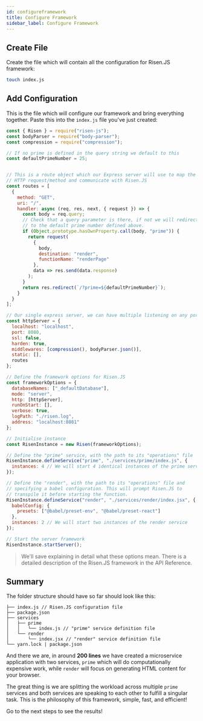 ```yaml
---
id: configureframework
title: Configure Framework
sidebar_label: Configure Framework
---
```


## Create File

Create the file which will contain all the configuration for Risen.JS framework:

```sh
touch index.js
```

## Add Configuration

This is the file which will configure our framework and bring everything together. Paste this into the `index.js` file you've just created:

```jsx
const { Risen } = require("risen-js");
const bodyParser = require("body-parser");
const compression = require("compression");

// If no prime is defined in the query string we default to this
const defaultPrimeNumber = 25;


// This is a route object which our Express server will use to map the
// HTTP request/method and communicate with Risen.JS
const routes = [
  {
    method: "GET",
    uri: "/",
    handler: async (req, res, next, { request }) => {
      const body = req.query;
      // Check that a query parameter is there, if not we will redirect
      // to the default prime number defined above.
      if (Object.prototype.hasOwnProperty.call(body, "prime")) {
        return request(
          {
            body,
            destination: "render",
            functionName: "renderPage"
          },
          data => res.send(data.response)
        );
      }
      return res.redirect(`/?prime=${defaultPrimeNumber}`);
    }
  }
];

// Our single express server, we can have multiple listening on any ports
const httpServer = {
  localhost: "localhost",
  port: 8080,
  ssl: false,
  harden: true,
  middlewares: [compression(), bodyParser.json()],
  static: [],
  routes
};

// Define the framework options for Risen.JS
const frameworkOptions = {
  databaseNames: ["_defaultDatabase"],
  mode: "server",
  http: [httpServer],
  runOnStart: [],
  verbose: true,
  logPath: "./risen.log",
  address: "localhost:8081"
};

// Initialise instance
const RisenInstance = new Risen(frameworkOptions);

// Define the "prime" service, with the path to its "operations" file
RisenInstance.defineService("prime", "./services/prime/index.js", {
  instances: 4 // We will start 4 identical instances of the prime service
});

// Define the "render", with the path to its "operations" file and
// specifying a babel configuration. This will prompt Risen.JS to
// transpile it before starting the function.
RisenInstance.defineService("render", "./services/render/index.jsx", {
  babelConfig: {
    presets: ["@babel/preset-env", "@babel/preset-react"]
  },
  instances: 2 // We will start two instances of the render service
});

// Start the server framework
RisenInstance.startServer();
```

> We'll save explaining in detail what these options mean. There is a detailed description of the Risen.JS framework in the API Reference.

## Summary

The folder structure should have so far should look like this:

```
├── index.js // Risen.JS configuration file
├── package.json
├── services
│   ├── prime
│   │   └── index.js // "prime" service definition file
│   └── render
│       └── index.jsx // "render" service definition file
└── yarn.lock | package.json
```

And there we are, in around **200 lines** we have created a microservice application with two services, `prime` which will do computationally expensive work, while `render` will focus on generating HTML content for your browser.

The great thing is we are splitting the workload across multiple `prime` services and both services are speaking to each other to fulfill a singular task. This is the philosophy of this framework, simple, fast, and efficient!

Go to the next steps to see the results!
